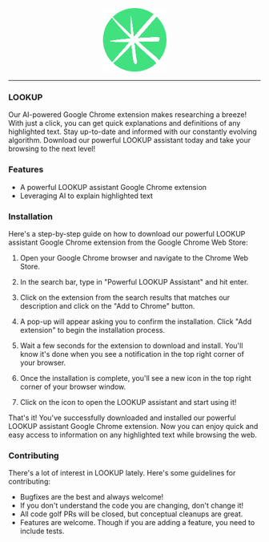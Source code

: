 
<p align="center">
  <img src="https://raw.githubusercontent.com/kevbuh/LOOKUP/main/images/128starcircle.png">
</p>

--------------------------------------------------------------------

### LOOKUP

Our AI-powered Google Chrome extension makes researching a breeze! With just a click, you can get quick explanations and definitions of any highlighted text. Stay up-to-date and informed with our constantly evolving algorithm. Download our powerful LOOKUP assistant today and take your browsing to the next level!

### Features

* A powerful LOOKUP assistant Google Chrome extension 
* Leveraging AI to explain highlighted text

### Installation

Here's a step-by-step guide on how to download our powerful LOOKUP assistant Google Chrome extension from the Google Chrome Web Store:

1. Open your Google Chrome browser and navigate to the Chrome Web Store.

2. In the search bar, type in "Powerful LOOKUP Assistant" and hit enter.

3. Click on the extension from the search results that matches our description and click on the "Add to Chrome" button.

4. A pop-up will appear asking you to confirm the installation. Click "Add extension" to begin the installation process.

5. Wait a few seconds for the extension to download and install. You'll know it's done when you see a notification in the top right corner of your browser.

6. Once the installation is complete, you'll see a new icon in the top right corner of your browser window.

7. Click on the icon to open the LOOKUP assistant and start using it!

That's it! You've successfully downloaded and installed our powerful LOOKUP assistant Google Chrome extension. Now you can enjoy quick and easy access to information on any highlighted text while browsing the web.

### Contributing

There's a lot of interest in LOOKUP lately. Here's some guidelines for contributing:

* Bugfixes are the best and always welcome!
* If you don't understand the code you are changing, don't change it!
* All code golf PRs will be closed, but conceptual cleanups are great.
* Features are welcome. Though if you are adding a feature, you need to include tests.
